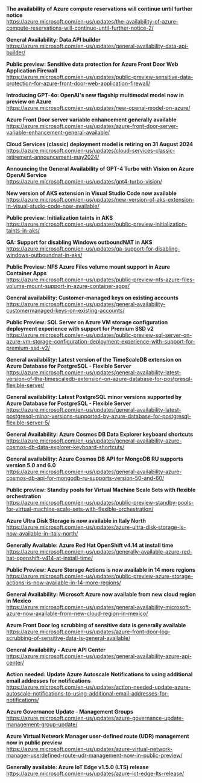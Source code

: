 **The availability of Azure compute reservations will continue until further notice**  
https://azure.microsoft.com/en-us/updates/the-availability-of-azure-compute-reservations-will-continue-until-further-notice-2/


**General Availability: Data API builder**  
https://azure.microsoft.com/en-us/updates/general-availability-data-api-builder/


**Public preview: Sensitive data protection for Azure Front Door Web Application Firewall**  
https://azure.microsoft.com/en-us/updates/public-preview-sensitive-data-protection-for-azure-front-door-web-application-firewall/


**Introducing GPT-4o: OpenAI's new flagship multimodal model now in preview on Azure**  
https://azure.microsoft.com/en-us/updates/new-openai-model-on-azure/


**Azure Front Door server variable enhancement generally available**  
https://azure.microsoft.com/en-us/updates/azure-front-door-server-variable-enhancement-general-available/


**Cloud Services (classic) deployment model is retiring on 31 August 2024**  
https://azure.microsoft.com/en-us/updates/cloud-services-classic-retirement-announcement-may2024/


**Announcing the General Availability of GPT-4 Turbo with Vision on Azure OpenAI Service**  
https://azure.microsoft.com/en-us/updates/gpt4-turbo-vision/


**New version of AKS extension in Visual Studio Code now available**  
https://azure.microsoft.com/en-us/updates/new-version-of-aks-extension-in-visual-studio-code-now-available/


**Public preview: Initialization taints in AKS**  
https://azure.microsoft.com/en-us/updates/public-preview-initialization-taints-in-aks/


**GA: Support for disabling Windows outboundNAT in AKS**  
https://azure.microsoft.com/en-us/updates/ga-support-for-disabling-windows-outboundnat-in-aks/


**Public Preview: NFS Azure Files volume mount support in Azure Container Apps**  
https://azure.microsoft.com/en-us/updates/public-preview-nfs-azure-files-volume-mount-support-in-azure-container-apps/


**General availability: Customer-managed keys on existing accounts**  
https://azure.microsoft.com/en-us/updates/general-availability-customermanaged-keys-on-existing-accounts/


**Public Preview: SQL Server on Azure VM storage configuration deployment experience with support for Premium SSD v2**  
https://azure.microsoft.com/en-us/updates/public-preview-sql-server-on-azure-vm-storage-configuration-deployment-experience-with-support-for-premium-ssd-v2/


**General availability: Latest version of the TimeScaleDB extension on Azure Database for PostgreSQL - Flexible Server**  
https://azure.microsoft.com/en-us/updates/general-availability-latest-version-of-the-timescaledb-extension-on-azure-database-for-postgresql-flexible-server/


**General availability: Latest PostgreSQL minor versions supported by Azure Database for PostgreSQL - Flexible Server**  
https://azure.microsoft.com/en-us/updates/general-availability-latest-postgresql-minor-versions-supported-by-azure-database-for-postgresql-flexible-server-5/


**General Availability: Azure Cosmos DB Data Explorer keyboard shortcuts**  
https://azure.microsoft.com/en-us/updates/general-availability-azure-cosmos-db-data-explorer-keyboard-shortcuts/


**General availability: Azure Cosmos DB API for MongoDB RU supports version 5.0 and 6.0**  
https://azure.microsoft.com/en-us/updates/general-availability-azure-cosmos-db-api-for-mongodb-ru-supports-version-50-and-60/


**Public preview: Standby pools for Virtual Machine Scale Sets with flexible orchestration**  
https://azure.microsoft.com/en-us/updates/public-preview-standby-pools-for-virtual-machine-scale-sets-with-flexible-orchestration/


**Azure Ultra Disk Storage is now available in Italy North**  
https://azure.microsoft.com/en-us/updates/azure-ultra-disk-storage-is-now-available-in-italy-north/


**Generally Available: Azure Red Hat OpenShift v4.14 at install time**  
https://azure.microsoft.com/en-us/updates/generally-available-azure-red-hat-openshift-v414-at-install-time/


**Public Preview: Azure Storage Actions is now available in 14 more regions**  
https://azure.microsoft.com/en-us/updates/public-preview-azure-storage-actions-is-now-available-in-14-more-regions/


**General Availability: Microsoft Azure now available from new cloud region in Mexico**  
https://azure.microsoft.com/en-us/updates/general-availability-microsoft-azure-now-available-from-new-cloud-region-in-mexico/


**Azure Front Door log scrubbing of sensitive data is generally available**  
https://azure.microsoft.com/en-us/updates/azure-front-door-log-scrubbing-of-sensitive-data-is-general-available/


**General Availability - Azure API Center**  
https://azure.microsoft.com/en-us/updates/general-availability-azure-api-center/


**Action needed: Update Azure Autoscale Notifications to using additional email addresses for notifications**  
https://azure.microsoft.com/en-us/updates/action-needed-update-azure-autoscale-notifications-to-using-additional-email-addresses-for-notifications/


**Azure Governance Update - Management Groups**  
https://azure.microsoft.com/en-us/updates/azure-governance-update-management-group-update/


**Azure Virtual Network Manager user-defined route (UDR) management now in public preview**  
https://azure.microsoft.com/en-us/updates/azure-virtual-network-manager-userdefined-route-udr-management-now-in-public-preview/


**Generally available: Azure IoT Edge v1.5.0 (LTS) release**  
https://azure.microsoft.com/en-us/updates/azure-iot-edge-lts-release/


